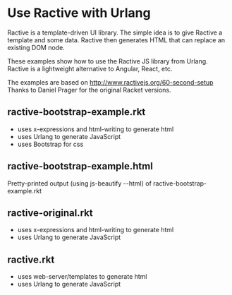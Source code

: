 Use Ractive with Urlang
=======================

Ractive is a template-driven UI library.
The simple idea is to give Ractive a template and some data.
Ractive then generates HTML that can replace an existing DOM node.

These examples show how to use the Ractive JS library from Urlang.
Ractive is a lightweight alternative to Angular, React, etc.

The examples are based on  http://www.ractivejs.org/60-second-setup
Thanks to Daniel Prager for the original Racket versions.

ractive-bootstrap-example.rkt
-----------------------------
- uses x-expressions and html-writing to generate html
- uses Urlang to generate JavaScript
- uses Bootstrap for css

ractive-bootstrap-example.html
------------------------------
Pretty-printed output (using js-beautify --html) of ractive-bootstrap-example.rkt

ractive-original.rkt
--------------------
- uses x-expressions and html-writing to generate html
- uses Urlang to generate JavaScript

ractive.rkt
-----------
- uses web-server/templates  to generate html
- uses Urlang to generate JavaScript


    